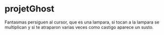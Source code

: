 # projetGhost
Fantasmas persiguen al cursor, que es una lampara, si tocan a la lampara se multiplican y si te atraparon varias veces como castigo aparece un susto.
